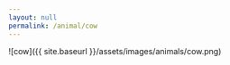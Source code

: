 ```yaml
---
layout: null
permalink: /animal/cow
---
```


![cow]({{ site.baseurl }}/assets/images/animals/cow.png)
<canvas id="cow" width="552" height="504"></canvas>
<script src="{{ site.baseurl }}/assets/js/cow.js"></script>